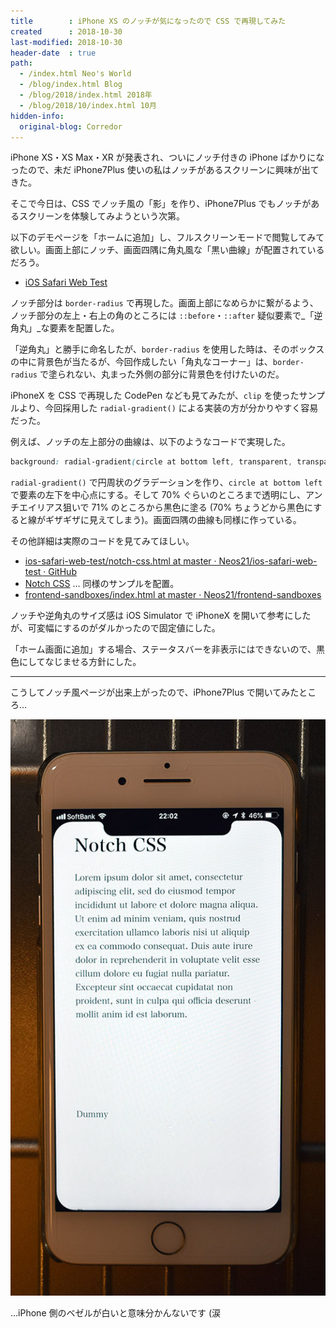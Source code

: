 ```yaml
---
title        : iPhone XS のノッチが気になったので CSS で再現してみた
created      : 2018-10-30
last-modified: 2018-10-30
header-date  : true
path:
  - /index.html Neo's World
  - /blog/index.html Blog
  - /blog/2018/index.html 2018年
  - /blog/2018/10/index.html 10月
hidden-info:
  original-blog: Corredor
---
```


iPhone XS・XS Max・XR が発表され、ついにノッチ付きの iPhone ばかりになったので、未だ iPhone7Plus 使いの私はノッチがあるスクリーンに興味が出てきた。

そこで今日は、CSS でノッチ風の「影」を作り、iPhone7Plus でもノッチがあるスクリーンを体験してみようという次第。

以下のデモページを「ホームに追加」し、フルスクリーンモードで閲覧してみて欲しい。画面上部にノッチ、画面四隅に角丸風な「黒い曲線」が配置されているだろう。

- [iOS Safari Web Test](https://neos21.github.io/poc-ios-safari-web/notch-css.html)

ノッチ部分は `border-radius` で再現した。画面上部になめらかに繋がるよう、ノッチ部分の左上・右上の角のところには `::before`・`::after` 疑似要素で_「逆角丸」_な要素を配置した。

「逆角丸」と勝手に命名したが、`border-radius` を使用した時は、そのボックスの中に背景色が当たるが、今回作成したい「角丸なコーナー」は、`border-radius` で塗られない、丸まった外側の部分に背景色を付けたいのだ。

iPhoneX を CSS で再現した CodePen なども見てみたが、`clip` を使ったサンプルより、今回採用した `radial-gradient()` による実装の方が分かりやすく容易だった。

例えば、ノッチの左上部分の曲線は、以下のようなコードで実現した。

```css
background: radial-gradient(circle at bottom left, transparent, transparent 70%, #000 71%, #000);
```

`radial-gradient()` で円周状のグラデーションを作り、`circle at bottom left` で要素の左下を中心点にする。そして 70% ぐらいのところまで透明にし、アンチエイリアス狙いで 71% のところから黒色に塗る (70% ちょうどから黒色にすると線がギザギザに見えてしまう)。画面四隅の曲線も同様に作っている。

その他詳細は実際のコードを見てみてほしい。

- [ios-safari-web-test/notch-css.html at master · Neos21/ios-safari-web-test · GitHub](https://github.com/Neos21/poc-ios-safari-web/blob/master/notch-css.html)
- [Notch CSS](https://neos21.github.io/frontend-sandboxes/notch-css/index.html) … 同様のサンプルを配置。
- [frontend-sandboxes/index.html at master · Neos21/frontend-sandboxes](https://github.com/neos21/frontend-sandboxes/blob/master/notch-css/index.html)

ノッチや逆角丸のサイズ感は iOS Simulator で iPhoneX を開いて参考にしたが、可変幅にするのがダルかったので固定値にした。

「ホーム画面に追加」する場合、ステータスバーを非表示にはできないので、黒色にしてなじませる方針にした。

---

こうしてノッチ風ページが出来上がったので、iPhone7Plus で開いてみたところ…

![iPhone 側のベゼルが白かった…](30-01-01.jpg)

…iPhone 側のベゼルが白いと意味分かんないです (涙
